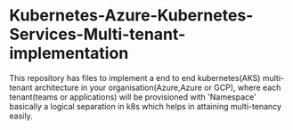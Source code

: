 # Kubernetes-Azure-Kubernetes-Services-Multi-tenant-implementation
This repository has files to implement a end to end kubernetes(AKS) multi-tenant architecture in your organisation(Azure,Azure or GCP), where each tenant(teams or applications) will be provisioned with 'Namespace' basically a logical separation in k8s which helps in attaining multi-tenancy easily.
